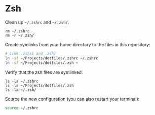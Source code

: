 # Zsh

Clean up `~/.zshrc` and `~/.zsh/`.
```
rm ~/.zshrc
rm -r ~/.zsh/`
```

Create symlinks from your home directory to the files in this repository:

```bash
# Link .zshrc and .zsh/
ln -sf ~/Projects/dotfiles/.zshrc ~/.zshrc
ln -sf ~/Projects/dotfiles/.zsh ~
```

Verify that the zsh files are symlinked:
```
ls -la ~/.zshrc
ls -la ~/Projects/dotfiles/.zsh
ls -la ~/.zsh/
```

Source the new configuration (you can also restart your terminal):
```bash
source ~/.zshrc
```
